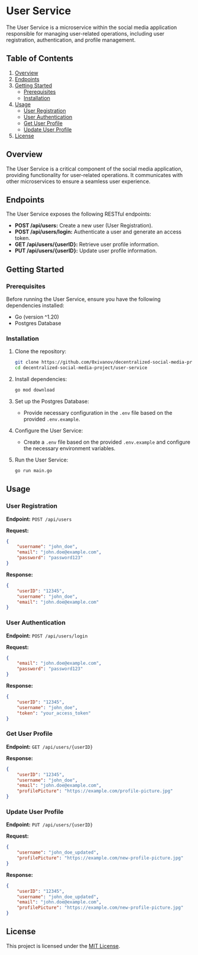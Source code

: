 # User Service

The User Service is a microservice within the social media application responsible for managing user-related operations, including user registration, authentication, and profile management.

## Table of Contents

1. [Overview](#overview)
2. [Endpoints](#endpoints)
3. [Getting Started](#getting-started)
    - [Prerequisites](#prerequisites)
    - [Installation](#installation)
4. [Usage](#usage)
    - [User Registration](#user-registration)
    - [User Authentication](#user-authentication)
    - [Get User Profile](#get-user-profile)
    - [Update User Profile](#update-user-profile)
5. [License](#license)

## Overview

The User Service is a critical component of the social media application, providing functionality for user-related operations. It communicates with other microservices to ensure a seamless user experience.

## Endpoints

The User Service exposes the following RESTful endpoints:

- **POST /api/users:** Create a new user (User Registration).
- **POST /api/users/login:** Authenticate a user and generate an access token.
- **GET /api/users/{userID}:** Retrieve user profile information.
- **PUT /api/users/{userID}:** Update user profile information.

## Getting Started

### Prerequisites

Before running the User Service, ensure you have the following dependencies installed:

- Go (version ^1.20)
- Postgres Database

### Installation

1. Clone the repository:

    ```bash
    git clone https://github.com/0xivanov/decentralized-social-media-project.git
    cd decentralized-social-media-project/user-service
    ```

2. Install dependencies:

    ```bash
    go mod download
    ```

3. Set up the Postgres Database:

    - Provide necessary configuration in the `.env` file based on the provided `.env.example`.

4. Configure the User Service:

    - Create a `.env` file based on the provided `.env.example` and configure the necessary environment variables.

5. Run the User Service:

    ```bash
    go run main.go
    ```

## Usage

### User Registration

**Endpoint:** `POST /api/users`

**Request:**
```json
{
    "username": "john_doe",
    "email": "john.doe@example.com",
    "password": "password123"
}
```

**Response:**
```json
{
    "userID": "12345",
    "username": "john_doe",
    "email": "john.doe@example.com"
}
```

### User Authentication

**Endpoint:** `POST /api/users/login`

**Request:**
```json
{
    "email": "john.doe@example.com",
    "password": "password123"
}
```

**Response:**
```json
{
    "userID": "12345",
    "username": "john_doe",
    "token": "your_access_token"
}
```

### Get User Profile

**Endpoint:** `GET /api/users/{userID}`

**Response:**
```json
{
    "userID": "12345",
    "username": "john_doe",
    "email": "john.doe@example.com",
    "profilePicture": "https://example.com/profile-picture.jpg"
}
```

### Update User Profile

**Endpoint:** `PUT /api/users/{userID}`

**Request:**
```json
{
    "username": "john_doe_updated",
    "profilePicture": "https://example.com/new-profile-picture.jpg"
}
```

**Response:**
```json
{
    "userID": "12345",
    "username": "john_doe_updated",
    "email": "john.doe@example.com",
    "profilePicture": "https://example.com/new-profile-picture.jpg"
}
```

## License

This project is licensed under the [MIT License](LICENSE).